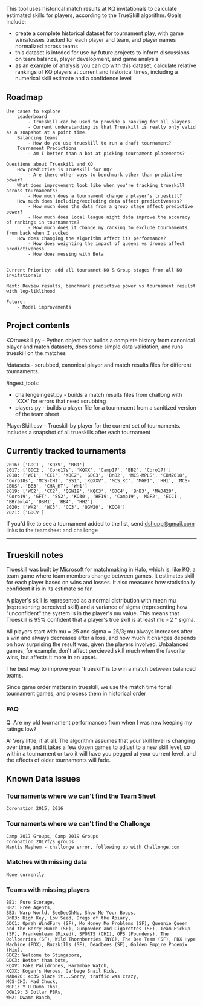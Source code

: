 This tool uses historical match results at KQ invitationals to calculate estimated skills for players, according to the TrueSkill algorithm. Goals include: 
- create a complete historical dataset for tournament play, with game wins/losses tracked for each player and team, and player names normalized across teams
- this dataset is inteded for use by future projects to inform discussions on team balance, player development, and game analysis
- as an example of analysis you can do with this dataset, calculate relative rankings of KQ players at current and historical times, including a numerical skill estimate and a confidence level

## Roadmap

    Use cases to explore
        Leaderboard 
            - Trueskill can be used to provide a ranking for all players.
            - Current understanding is that Trueskill is really only valid as a snapshot at a point time.   
        Balancing teams 
            - How do you use trueskill to run a draft tournament?
        Tournament Predictions
            - Am I better than a bot at picking tournament placements?     
    
    Questions about Trueskill and KQ
        How predictive is Trueskill for KQ?
            - Are there other ways to benchmark other than predictive power?                  
        What does improvement look like when you're tracking trueskill across tournaments? 
            - How much does a tournament change a player's trueskill?
        How much does including/excluding data affect predictiveness?
            - How much does the data from a group stage affect predictive power?
            - How much does local league night data improve the accuracy of rankings in tournaments?
            - How much does it change my ranking to exclude tournaments from back when I sucked
        How does changing the algorithm affect its performance? 
            - How does weighting the impact of queens vs drones affect predictiveness
            - How does messing with Beta
            
            
    Current Priority: add all touramnet KO & Group stages from all KQ invitationals
    
    Next: Review results, benchmark predictive power vs tournament resulst with log-liklihood
    
    Future:
        - Model improvements
        

## Project contents 

KQtrueskill.py - Python object that builds a complete history from canonical player and match datasets, does some simple data validation, and runs trueskill on the matches

/datasets - scrubbed, canonical player and match results files for different tournaments.  

/ingest_tools: 
- challengeingest.py - builds a match results files from challong with 'XXX' for errors that need scrubbing  
- players.py - builds a player file for a tournmaent from a sanitized version of the team sheet 

PlayerSkill.csv - Trueskill by player for the current set of tournaments. includes a snapshot of all trueskills after each tournament


## Currently tracked tournaments
    2016: ['GDC1', 'KQXV', 'BB1']
    2017: ['GDC2', 'Coro17s', 'KQXX', 'Camp17', 'BB2', 'Coro17f']
    2018: ['WC1', 'CC1', 'KQC2', 'GDC3', 'BnB2', 'MCS-MPLS', 'CBM2018', 'Coro18s', 'MCS-CHI', 'SS1', 'KQXXV', 'MCS_KC', 'MGF1', 'HH1', 'MCS-CBUS', 'BB3', 'CHA_HT', 'WH1']
    2019: ['WC2', 'CC2', 'QGW19', 'KQC3', 'GDC4', 'BnB3', 'MAD420', 'Coro19', 'GFT', 'SS2', 'KQ30', 'HF19', 'Camp19', 'MGF2', 'ECC1', 'BBrawl4', 'DSM1', 'BB4', 'HH2']
    2020: ['WH2', 'WC3', 'CC3', 'QGW20', 'KQC4']
    2021: ['GDCV']

If you'd like to see a tournament added to the list, send dshupp@gmail.com links to the teamsheet and challonge

***
## Trueskill notes
Trueskill was built by Microsoft for matchmaking in Halo, which is, like KQ, a team game where team members change between games.  It estimates skill for each player based on wins and losses. It also measures how statistically confident it is in its estimate so far.    

A player's skill is represented as a normal distribution with mean mu (representing perceived skill) and a variance of sigma (representing how "unconfident" the system is in the player's mu value. This means that Trueskill is 95% confident that a player's true skill is at least mu - 2 * sigma.  

All players start with mu = 25 and sigma = 25/3; mu always increases after a win and always decreases after a loss, and how much it changes depends on how surprising the result was, given the players involved. Unbalanced games, for example, don't affect percieved skill much when the favorite wins, but affects it more in an upset.

The best way to improve your 'trueskill' is to win a match between balanced teams.  

Since game order matters in trueskill, we use the match time for all tournament games, and process them in historical order

### FAQ
Q: Are my old tournament performances from when I was new keeping my ratings low? 

A: Very little, if at all. The algorithm assumes that your skill level is changing over time, 
and it takes a few dozen games to adjust to a new skill level, so within a tournament or two 
it will have you pegged at your current level, and the effects of older tournaments will fade.

## Known Data Issues
### Tournaments where we can't find the Team Sheet
    Coronation 2015, 2016
   
### Tournaments where we can't find the Challonge
    Camp 2017 Groups, Camp 2019 Groups
    Coronation 2017f/s groups
    Mantis Mayhem - challonge error, following up with Challonge.com
### Matches with missing data
    None currently
    
### Teams with missing players

    BB1: Pure Storage, 
    BB2: Free Agents, 
    BB3: Warp World, BeeDeeOhNo, Show Me Your Boops, 
    BnB3: High Key, Low Seed, Dregs of the Apiary, 
    GDC1: Oprah WindFury (SF), Mo Honey Mo Problems (SF), Queenie Queen and the Berry Bunch (SF), Gunpowder and Cigarettes (SF), Team Pickup (SF), Frankenteam (Mixed), SPORTS (CHI), OPS (Founders), The Dollberries (SF), Wild Thornberries (NYC), The Bee Team (SF), PDX Hype Machine (PDX), Buzzkills (SF), Deadbees (SF), Golden Empire Phoenix (Mix), 
    GDC2: Welcome to Stingapore, 
    GDC3: Better than bots, 
    KQXV: Fake Palidrones, Harambae Watch, 
    KQXX: Kogan's Heroes, Garbage Snail Kids, 
    MAD420: 4:35 blaze it...Sorry, traffic was crazy, 
    MCS-CHI: Mad Chuck, 
    MGF1: Y U Dumb Tho?, 
    QGW19: 3 Dollar PBRs, 
    WH2: Dwamn Ranch, 